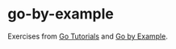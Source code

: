 # go-by-example

Exercises from [Go Tutorials](https://go.dev/doc/tutorial/) and [Go by Example](https://gobyexample.com/hello-world).
